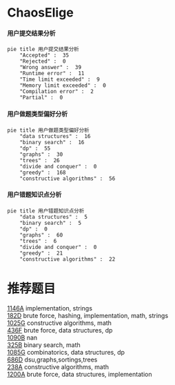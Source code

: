 # ChaosElige

<!-- tabs:start -->



#### **用户提交结果分析**

```mermaid
pie title 用户提交结果分析
    "Accepted" :  35
    "Rejected" :  0
    "Wrong answer" :  39
    "Runtime error" :  11
    "Time limit exceeded" :  9
    "Memory limit exceeded" :  0
    "Compilation error" :  2
    "Partial" :  0
```

#### **用户做题类型偏好分析**

```mermaid
pie title 用户做题类型偏好分析
    "data structures" :  16
    "binary search" :  16
    "dp" :  55
    "graphs" :  30
    "trees" :  26
    "divide and conquer" :  0
    "greedy" :  168
    "constructive algorithms" :  56
```
#### **用户错题知识点分析**

```mermaid
pie title 用户错题知识点分析
    "data structures" :  5
    "binary search" :  5
    "dp" :  0
    "graphs" :  60
    "trees" :  6
    "divide and conquer" :  0
    "greedy" :  21
    "constructive algorithms" :  22
```



<!-- tabs:end -->
# 推荐题目
[1146A](https://codeforces.com/contest/1146/problem/A)		implementation,
                        strings		  
[182D](https://codeforces.com/contest/182/problem/D)		brute force,
                        hashing,
                        implementation,
                        math,
                        strings		  
[1025G](https://codeforces.com/contest/1025/problem/G)		constructive algorithms,
                        math		  
[436F](https://codeforces.com/contest/436/problem/F)		brute force,
                        data structures,
                        dp		  
[1090B](https://codeforces.com/contest/1090/problem/B)		nan		  
[325B](https://codeforces.com/contest/325/problem/B)		binary search,
                        math		  
[1085G](https://codeforces.com/contest/1085/problem/G)		combinatorics,
                        data structures,
                        dp		  
[686D](https://codeforces.com/contest/686/problem/D)		dsu,graphs,sortings,trees		  
[238A](https://codeforces.com/contest/238/problem/A)		constructive algorithms,
                        math		  
[1200A](https://codeforces.com/contest/1200/problem/A)		brute force,
                        data structures,
                        implementation		  
